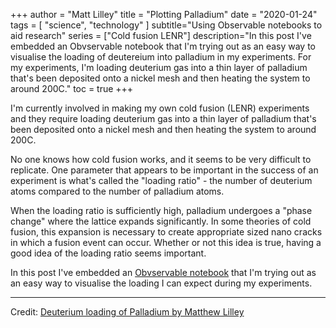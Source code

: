 +++
author = "Matt Lilley"
title = "Plotting Palladium"
date = "2020-01-24"
tags = [
    "science",
    "technology"
]
subtitle="Using Observable notebooks to aid research"
series = ["Cold fusion LENR"]
description="In this post I've embedded an Obvservable notebook that I'm trying out as an easy way to visualise the loading of deutereium into palladium in my experiments. For my experiments, I'm loading deuterium gas into a thin layer of palladium that's been deposited onto a nickel mesh and then heating the system to around 200C."
toc = true
+++

I'm currently involved in making my own cold fusion (LENR) experiments and they require loading deuterium gas into a thin layer of palladium that's been deposited onto a nickel mesh and then heating the system to around 200C. 

No one knows how cold fusion works, and it seems to be very difficult to replicate. One parameter that appears to be important in the success of an experiment is what's called the "loading ratio" - the number of deuterium atoms compared to the number of palladium atoms. 

When the loading ratio is sufficiently high, palladium undergoes a "phase change" where the lattice expands significantly. In some theories of cold fusion, this expansion is necessary to create appropriate sized nano cracks in which a fusion event can occur.  Whether or not this idea is true, having a good idea of the loading ratio seems important.

In this post I've embedded an [Obvservable notebook](https://observablehq.com/@mklilley/deuterium-loading-of-palladium) that I'm trying out as an easy way to visualise the loading I can expect during my experiments. 

---

<div id="observablehq-03402c80"></div>
<p>Credit: <a href="https://observablehq.com/@mklilley/deuterium-loading-of-palladium@842">Deuterium loading of Palladium by Matthew Lilley</a></p>

<link rel="stylesheet" href="https://cdn.jsdelivr.net/npm/@observablehq/inspector@5/dist/inspector.css">
<script type="module">
import {Runtime, Inspector} from "https://cdn.jsdelivr.net/npm/@observablehq/runtime@5/dist/runtime.js";
import define from "https://api.observablehq.com/@mklilley/deuterium-loading-of-palladium@842.js?v=3";
new Runtime().module(define, Inspector.into("#observablehq-03402c80"));
</script>